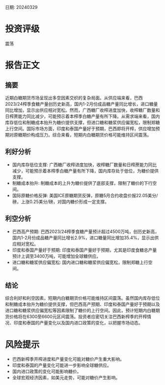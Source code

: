 
日期: 20240329

# 投资评级

震荡

# 报告正文

## 摘要

近期白糖期货市场呈现出多空因素交织的复杂局面。从供应端来看，巴西2023/24榨季食糖产量创历史新高，国内1-2月份成品糖产量同比增长，进口糖量同比增加，显示出供应相对宽松。然而，广西糖厂收榨进度加快，收榨糖厂数量和日榨蔗能力同比减少，可能预示着本榨季白糖产量有所下降。从需求端来看，国内库存低位和制糖成本抬升为糖价提供支撑，但进口糖和糖浆供应偏宽松，限制郑糖上行空间。国际市场方面，印度和泰国产量好于预期，巴西即将开榨，供应增加预期对原糖期价构成压力。综合来看，短期内白糖期货价格可能维持区间震荡。

## 利好分析

* 国内库存低位支撑: 广西糖厂收榨进度加快，收榨糖厂数量和日榨蔗能力同比减少，可能预示着本榨季白糖产量有所下降，国内库存处于低位，为糖价提供支撑。
* 制糖成本抬升: 制糖成本的上升为糖价提供了底部支撑，限制了糖价的下行空间。
* 国际原糖价格反弹: 美国ICE原糖期货反弹，原糖5月合约收盘价报22.05美分/磅，上涨0.25美分/磅，对国内糖价形成一定支撑。

## 利空分析

* 巴西高产预期: 巴西2023/24榨季食糖产量预计超过4500万吨，创历史新高，国内1-2月份成品糖产量同比增长2.9%，进口糖量同比增加35.4%，显示出供应相对宽松。
* 印度和泰国产量好于预期: 印度和泰国产量好于预期，尤其是印度食糖总产量预计上调至3400万吨，可能增加全球糖供应。
* 进口糖和糖浆供应偏宽松: 国内进口糖和糖浆供应偏宽松，限制郑糖上行空间。

## 结论

综合利好和利空因素，短期内白糖期货价格可能维持区间震荡。虽然国内库存低位和制糖成本抬升为糖价提供支撑，但巴西高产预期、印度和泰国产量好于预期以及进口糖和糖浆供应偏宽松等因素限制了糖价的上行空间。因此，预计短期内白糖期货价格将在6300至6600元区间震荡。投资者应密切关注巴西新榨季的开榨情况、印度和泰国的产量变化以及国内进口政策的变化，以把握市场动态。

# 风险提示

* 巴西新榨季开榨进度和产量变化可能对糖价产生重大影响。
* 印度和泰国的产量变化可能进一步影响全球糖供应。
* 国内进口政策的变化可能影响糖价。
* 全球宏观经济因素，如美元走势，可能对糖价产生影响。
